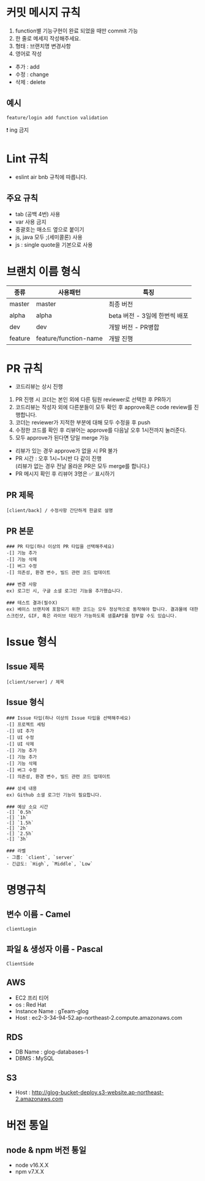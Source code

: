 # 커밋 메시지 규칙
1. function별 기능구현이 완료 되었을 때만 commit 가능
2. 한 줄로 메세지 작성해주세요.
3. 형태 : 브랜치명 변경사항
4. 영어로 작성
- 추가 : add
- 수정 : change
- 삭제 : delete 
## 예시
```
feature/login add function validation
``` 
❗ ing 금지

# Lint 규칙
- eslint air bnb 규칙에 따릅니다.
## 주요 규칙
- tab (공백 4번) 사용
- var 사용 금지
- 중괄호는 매소드 옆으로 붙이기
- js, java 모두 ;(세미콜론) 사용
- js : single quote을 기본으로 사용

# 브랜치 이름 형식
|종류|사용패턴|특징|
|------|---|---|
|master|master|최종 버전|
|alpha|alpha|beta 버전 - 3일에 한번씩 배포|
|dev|dev|개발 버전 - PR병합|
|feature|feature/function-name|개발 진행|

# PR 규칙
- 코드리뷰는 상시 진행
1. PR 진행 시 코더는 본인 외에 다른 팀원 reviewer로 선택한 후 PR하기
2. 코드리뷰는 작성자 외에 다른분들이 모두 확인 후 approve혹은 code review를 진행합니다.
3. 코더는 reviewer가 지적한 부분에 대해 모두 수정을 후 push
4. 수정한 코드를 확인 후 리뷰어는 approve를 다음날 오후 1시전까지 눌러준다.
5. 모두 approve가 된다면 당일 merge 가능

- 리뷰가 있는 경우 approve가 없을 시 PR 불가
- PR 시간 : 오후 1시~1시반 다 같이 진행<br>
  (리뷰가 없는 경우 전날 올라온 PR은 모두 merge를 합니다.) 
- PR 메시지 확인 후 리뷰어 3명은 ✅ 표시하기

## PR 제목
```
[client/back] / 수정사항 간단하게 한글로 설명
```
## PR 본문
```
### PR 타입(하나 이상의 PR 타입을 선택해주세요)
-[] 기능 추가
-[] 기능 삭제
-[] 버그 수정
-[] 의존성, 환경 변수, 빌드 관련 코드 업데이트

### 변경 사항
ex) 로그인 시, 구글 소셜 로그인 기능을 추가했습니다.

### 테스트 결과(필수X)
ex) 베이스 브랜치에 포함되기 위한 코드는 모두 정상적으로 동작해야 합니다. 결과물에 대한 스크린샷, GIF, 혹은 라이브 데모가 가능하도록 샘플API를 첨부할 수도 있습니다.
```

# Issue 형식
## Issue 제목
```
[client/server] / 제목
```
## Issue 형식
```
### Issue 타입(하나 이상의 Issue 타입을 선택해주세요)
-[] 프로젝트 세팅
-[] UI 추가
-[] UI 수정
-[] UI 삭제
-[] 기능 추가
-[] 기능 추가
-[] 기능 삭제
-[] 버그 수정
-[] 의존성, 환경 변수, 빌드 관련 코드 업데이트

### 상세 내용
ex) Github 소셜 로그인 기능이 필요합니다.

### 예상 소요 시간
-[] `0.5h`
-[] `1h`
-[] `1.5h`
-[] `2h`
-[] `2.5h`
-[] `3h`

### 라벨
- 그룹: `client`, `server`
- 긴급도: `High`, `Middle`, `Low`

```

# 명명규칙
## 변수 이름 - Camel
```
clientLogin
```
## 파일 & 생성자 이름 - Pascal
```
ClientSide
```
## AWS
- EC2 프리 티어
- os : Red Hat
- Instance Name : gTeam-glog
- Host : ec2-3-34-94-52.ap-northeast-2.compute.amazonaws.com

## RDS
- DB Name :  glog-databases-1
- DBMS : MySQL

## S3
- Host : http://glog-bucket-deploy.s3-website.ap-northeast-2.amazonaws.com


# 버전 통일
## node & npm 버전 통일
- node v16.X.X
- npm v7.X.X
